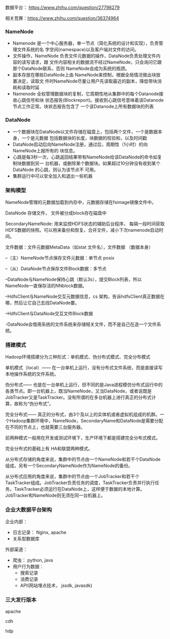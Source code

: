 数据平台： <https://www.zhihu.com/question/27798279>

相关竞赛：<https://www.zhihu.com/question/36374964>



### NameNode

* Namenode 是一个中心服务器，单一节点（简化系统的设计和实现），负责管理文件系统的名
  字空间(namespace)以及客户端对文件的访问。
* 文件操作，NameNode 负责文件元数据的操作，DataNode负责处理文件内容的读写请求，跟
  文件内容相关的数据流不经过NameNode，只会询问它跟那个DataNode联系，否则
  NameNode会成为系统的瓶颈。
* 副本存放在哪些DataNode上由 NameNode来控制，根据全局情况做出块放置决定，读取文
  件时NameNode尽量让用户先读取最近的副本，降低带块消耗和读取时延
*  Namenode 全权管理数据块的复制，它周期性地从集群中的每个Datanode接收心跳信号和块
  状态报告(Blockreport)。接收到心跳信号意味着该Datanode节点工作正常。块状态报告包含了
  一个该Datanode上所有数据块的列表



### DataNode

* 一个数据块在DataNode以文件存储在磁盘上，包括两个文件，一个是数据本身，一个是元数据
  包括数据块的长度，块数据的校验和，以及时间戳
* DataNode启动后向NameNode注册，通过后，周期性（1小时）的向NameNode上报所有的
  块信息。
* 心跳是每3秒一次，心跳返回结果带有NameNode给该DataNode的命令如复制块数据到另一
  台机器，或删除某个数据块。如果超过10分钟没有收到某个DataNode 的心跳，则认为该节点不
  可用。
* 集群运行中可以安全加入和退出一些机器



### 架构模型

NameNode管理的元数据加载到内存中，元数据存储在fsimage镜像文件中。

DataNode 存储文件， 文件被分成block存在磁盘中

SecondaryNameNode: 用来监控HDFS状态的辅助后台程序， 每隔一段时间获取HDFS数据的快照。可以用来备份和恢复。合并文件，减小下次namenode启动时间。



文件数据：文件元数据MetaData（如stat 文件名），文件数据 （数据本身）

–（主）NameNode节点保存文件元数据：单节点   posix

–（从）DataNode节点保存文件Block数据：多节点

–DataNode与NameNode保持心跳（默认3s），提交Block列表，所以NameNode一直保存活的NNblock数据。

–HdfsClient与NameNode交互元数据信息，cs 架构，告诉hdfsClient真正数据在哪，然后让它自己去找DataNode要。

–HdfsClient与DataNode交互文件Block数据

-DataNode会借用系统的文件系统来存储相关文件，而不是自己在造一个文件系统。



### 搭建模式

Hadoop环境搭建分为三种形式：单机模式、伪分布式模式、完全分布模式

单机模式（local）—— 在一台单机上运行，没有分布式文件系统，而是直接读写本地操作系统的文件系统。

伪分布式—— 也是在一台单机上运行，但不同的是Java进程模仿分布式运行中的各类节点。即一台机器上，既当NameNode，又当DataNode，或者说既是JobTracker又是TaskTracker。没有所谓的在多台机器上进行真正的分布式计算，故称为“伪分布式”。

完全分布式—— 真正的分布式，由3个及以上的实体机或者虚拟机组成的机群。一个Hadoop集群环境中，NameNode，SecondaryName和DataNode是需要分配在不同的节点上，也就需要三台服务器。

前两种模式一般用在开发或测试环境下，生产环境下都是搭建完全分布式模式。

完全分布式的基础上有 HA和联盟两种模式。

从分布式存储的角度来说，集群中的节点由一个NameNode和若干个DataNode组成，另有一个SecondaryNameNode作为NameNode的备份。

从分布式应用的角度来说，集群中的节点由一个JobTracker和若干个TaskTracker组成。JobTracker负责任务的调度，TaskTracker负责并行执行任务。TaskTracker必须运行在DataNode上，这样便于数据的本地计算。JobTracker和NameNode则无须在同一台机器上。





### 企业大数据平台架构

企业内部：  

* 日志记录： Nginx, apache
* 关系型数据库

外部渠道：

* 爬虫： python, java
* 用户行为数据：
  * 搜索记录
  * 消费记录
  * API(网站埋点技术， jssdk, javasdk)





### 三大发行版本

apache

cdh

hdp